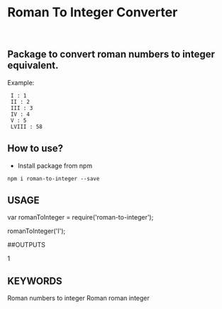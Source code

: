 # Roman To Integer Converter
<br/>

## Package to convert roman numbers to integer equivalent.

Example:
```
 I : 1
 II : 2
 III : 3
 IV : 4
 V : 5
 LVIII : 58
```

## How to use?
- Install package from npm
```
npm i roman-to-integer --save
```

## USAGE

var romanToInteger = require('roman-to-integer');

romanToInteger('I');

##OUTPUTS

1

## KEYWORDS

Roman numbers to integer
Roman
roman
integer

